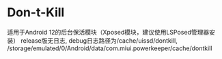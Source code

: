 # Don-t-Kill
适用于Android 12的后台保活模块（Xposed模块，建议使用LSPosed管理器安装）
release版无日志, debug日志路径为/cache/uissd/dontkill, /storage/emulated/0/Android/data/com.miui.powerkeeper/cache/dontkill
